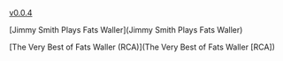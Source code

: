 [v0.0.4](https://github.com/littleflute/Fats-Waller/edit/master/README.md)

[Jimmy Smith Plays Fats Waller](Jimmy Smith Plays Fats Waller)

[The Very Best of Fats Waller (RCA)](The Very Best of Fats Waller [RCA])
